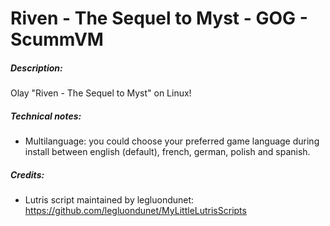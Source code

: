 # Riven - The Sequel to Myst - GOG - ScummVM

##### Description:
Olay "Riven - The Sequel to Myst" on Linux!
##### Technical notes:
- Multilanguage: you could choose your preferred game language during install between english (default), french, german, polish and spanish.
##### Credits:
- Lutris script maintained by legluondunet: https://github.com/legluondunet/MyLittleLutrisScripts
